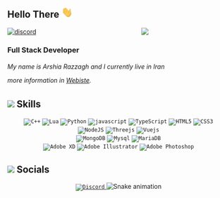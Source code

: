 
<h2> Hello There <img src="https://raw.githubusercontent.com/ABSphreak/ABSphreak/master/gifs/Hi.gif" height="25px"></h2>

<img align="right" src="https://i.seadn.io/gae/vUtNCNDs2d5zqYm2aXchY16I3b41YIhppp9DuQHcI8UjIYBT5DAl7hQoS3PAYT7dhOQ_OLl9ooRfFwFNF9EDapE3W2_jYUc443a-7Q?w=500&auto=format" width='200' />

<div>
  <a href="https://discordapp.com/users/212982532084465665" target="_blank">
      <img alt="discord" src="https://discord.c99.nl/widget/theme-4/212982532084465665.png"/>
  </a>

  <h3>Full Stack Developer</h3>
  
  <h6>My name is Arshia Razzagh and I currently live in Iran
  
  more information in <a href="https://arshiarazzagh.ir">Webiste</a>.</h6>
</div>

## <img src = "https://media0.giphy.com/media/kAm4u0lhDCmXnugz6p/giphy.gif?cid=ecf05e47dga8iw859u4rm04jiyjct7njxxgzco04d9u8a9ua&ep=v1_gifs_related&rid=giphy.gif&ct=ts" width = 28px> Skills
<div align="center">
<code><img src="https://img.shields.io/badge/c++-%2300599C.svg?style=for-the-badge&logo=c%2B%2B&logoColor=white" alt="C++"></code>
<code><img src="https://img.shields.io/badge/lua-%232C2D72.svg?style=for-the-badge&logo=lua&logoColor=white" alt="Lua"></code>
<code><img src="https://img.shields.io/badge/python-3670A0?style=for-the-badge&logo=python&logoColor=ffdd54" alt="Python"></code>
<code><img src="https://img.shields.io/badge/javascript-%23323330.svg?style=for-the-badge&logo=javascript&logoColor=%23F7DF1E" alt="javascript"></code>
<code><img src="https://img.shields.io/badge/typescript-%23007ACC.svg?style=for-the-badge&logo=typescript&logoColor=white" alt="TypeScript"></code>
<code><img src="https://img.shields.io/badge/html5-%23E34F26.svg?style=for-the-badge&logo=html5&logoColor=white" alt="HTML5"></code>
<code><img src="https://img.shields.io/badge/css3-%231572B6.svg?style=for-the-badge&logo=css3&logoColor=white" alt="CSS3"></code>
</br>
    <code><img src="https://img.shields.io/badge/node.js-6DA55F?style=for-the-badge&logo=node.js&logoColor=white" alt="NodeJS"></code>
    <code><img src="https://img.shields.io/badge/threejs-black?style=for-the-badge&logo=three.js&logoColor=white" alt="Threejs"></code>
    <code><img src="https://img.shields.io/badge/vuejs-%2335495e.svg?style=for-the-badge&logo=vuedotjs&logoColor=%234FC08D" alt="Vuejs"></code>
<br/>
</dr>
    <code><img src="https://img.shields.io/badge/MongoDB-%234ea94b.svg?style=for-the-badge&logo=mongodb&logoColor=white" alt="MongoDB"></code>
    <code><img src="https://img.shields.io/badge/mysql-%2300f.svg?style=for-the-badge&logo=mysql&logoColor=white" alt="Mysql"></code>
    <code><img src="https://img.shields.io/badge/MariaDB-003545?style=for-the-badge&logo=mariadb&logoColor=white" alt="MariaDB"></code>
<dr/>
</br>
    <code><img src="https://img.shields.io/badge/Adobe%20XD-470137?style=for-the-badge&logo=Adobe%20XD&logoColor=#FF61F6" alt="Adobe XD"></code>
    <code><img src="https://img.shields.io/badge/adobeillustrator-%23FF9A00.svg?style=for-the-badge&logo=adobeillustrator&logoColor=white" alt="Adobe Illustrator"></code>
    <code><img src="https://img.shields.io/badge/adobephotoshop-%2331A8FF.svg?style=for-the-badge&logo=adobephotoshop&logoColor=white" alt="Adobe Photoshop"></code>
<br/>
</div>

## <img src = "https://media0.giphy.com/media/kAm4u0lhDCmXnugz6p/giphy.gif?cid=ecf05e47dga8iw859u4rm04jiyjct7njxxgzco04d9u8a9ua&ep=v1_gifs_related&rid=giphy.gif&ct=ts" width = 28px> Socials
<div align="center">
    <a href="https://discord.com/users/212982532084465665">
        <code><img src="https://img.shields.io/badge/Discord-%237289DA.svg?style=flat-square&logo=Discord&logoColor=white" alt="Discord" style="width: 85px; height: 25px;"></code>
    </a>

  <img src="https://profile-readme-generator.com/assets/snake.svg" alt="Snake animation" />
</div>
